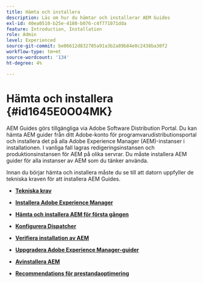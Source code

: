 ```yaml
---
title: Hämta och installera
description: Läs om hur du hämtar och installerar AEM Guides
exl-id: 40ea0510-b25e-4180-b076-c4f771071dda
feature: Introduction, Installation
role: Admin
level: Experienced
source-git-commit: be06612d832785a91a3b2a89b84e0c2438ba30f2
workflow-type: tm+mt
source-wordcount: '134'
ht-degree: 4%

---
```


# Hämta och installera {#id1645E0O04MK}

AEM Guides görs tillgängliga via Adobe Software Distribution Portal. Du kan hämta AEM guider från ditt Adobe-konto för programvarudistributionsportal och installera det på alla Adobe Experience Manager \(AEM\)-instanser i installationen. I vanliga fall lagras redigeringsinstansen och produktionsinstansen för AEM på olika servrar. Du måste installera AEM guider för alla instanser av AEM som du tänker använda.

Innan du börjar hämta och installera måste du se till att datorn uppfyller de tekniska kraven för att installera AEM Guides.

- **[Tekniska krav](download-install-technical-requirements.md)**

- **[Installera Adobe Experience Manager](download-install-aem.md)**

- **[Hämta och installera AEM för första gången](download-install-aemg-first-time.md)**

- **[Konfigurera Dispatcher](download-install-configure-dispatcher.md)**

- **[Verifiera installation av AEM](download-install-verify-aemg-installation.md)**

- **[Uppgradera Adobe Experience Manager-guider](upgrade-xml-documentation.md)**

- **[Avinstallera AEM](download-install-unistall-aemg.md)**

- **[Recommendations för prestandaoptimering](download-install-recommend-perf-optimiz.md)**

